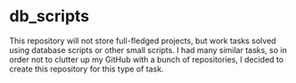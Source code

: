 # db_scripts
This repository will not store full-fledged projects, but work tasks solved using database scripts or other small scripts. I had many similar tasks, so in order not to clutter up my GitHub with a bunch of repositories, I decided to create this repository for this type of task.
